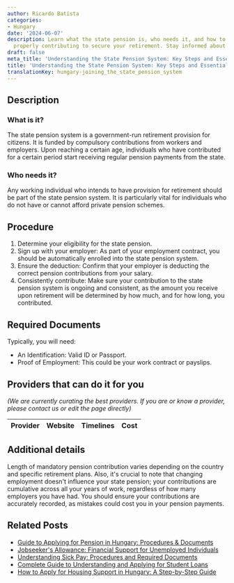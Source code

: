 ```yaml
---
author: Ricardo Batista
categories:
- Hungary
date: '2024-06-07'
description: Learn what the state pension is, who needs it, and how to ensure you're
  properly contributing to secure your retirement. Stay informed about required documents.
draft: false
meta_title: 'Understanding the State Pension System: Key Steps and Essentials'
title: 'Understanding the State Pension System: Key Steps and Essentials'
translationKey: hungary-joining_the_state_pension_system
---
```


## Description
### What is it?
The state pension system is a government-run retirement provision for citizens. It is funded by compulsory contributions from workers and employers. Upon reaching a certain age, individuals who have contributed for a certain period start receiving regular pension payments from the state.

### Who needs it?
Any working individual who intends to have provision for retirement should be part of the state pension system. It is particularly vital for individuals who do not have or cannot afford private pension schemes.

## Procedure
1. Determine your eligibility for the state pension.
2. Sign up with your employer: As part of your employment contract, you should be automatically enrolled into the state pension system.
3. Ensure the deduction: Confirm that your employer is deducting the correct pension contributions from your salary.
4. Consistently contribute: Make sure your contribution to the state pension system is ongoing and consistent, as the amount you receive upon retirement will be determined by how much, and for how long, you contributed.

## Required Documents
Typically, you will need:
- An Identification: Valid ID or Passport.
- Proof of Employment: This could be your work contract or payslips.

## Providers that can do it for you

_(We are currently curating the best providers. If you are or know a provider, please contact us or edit the page directly)_

| Provider        |     Website     |     Timelines    |       Cost      |
| :-------------: | :-------------: |  :-------------: | :-------------: |

## Additional details
Length of mandatory pension contribution varies depending on the country and specific retirement plans. Also, it's crucial to note that changing employment doesn't influence your state pension; your contributions are cumulative across all your years of work, regardless of how many employers you have had. You should ensure your contributions are accurately recorded, as mistakes could cost you in your pension payments.
## Related Posts

- [Guide to Applying for Pension in Hungary: Procedures & Documents](https://tramitit.com/guides/hungary/pension_application/)
- [Jobseeker's Allowance: Financial Support for Unemployed Individuals](https://tramitit.com/guides/hungary/jobseekers_allowance_application/)
- [Understanding Sick Pay: Procedures and Required Documents](https://tramitit.com/guides/hungary/sick_pay_application/)
- [Complete Guide to Understanding and Applying for Student Loans](https://tramitit.com/guides/hungary/student_loan_application/)
- [How to Apply for Housing Support in Hungary: A Step-by-Step Guide](https://tramitit.com/guides/hungary/housing_support_application/)